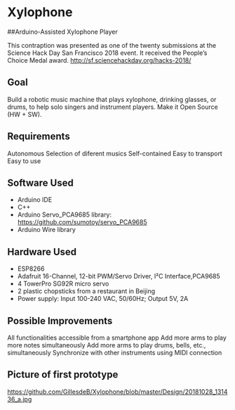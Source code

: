 # Xylophone
##Arduino-Assisted Xylophone Player

This contraption was presented as one of the twenty submissions at the Science Hack Day San Francisco 2018 event. It received the People’s Choice Medal award. http://sf.sciencehackday.org/hacks-2018/

## Goal
Build a robotic music machine that plays xylophone, drinking glasses, or drums, to help solo singers and instrument players. Make it Open Source (HW + SW).

## Requirements
Autonomous
Selection of diferent musics
Self-contained
Easy to transport
Easy to use

## Software Used
- Arduino IDE
- C++
- Arduino Servo_PCA9685 library: https://github.com/sumotoy/servo_PCA9685
- Arduino Wire library

## Hardware Used
- ESP8266
- Adafruit 16-Channel, 12-bit PWM/Servo Driver, I²C Interface,PCA9685
- 4 TowerPro SG92R micro servo
- 2 plastic chopsticks from a restaurant in Beijing
- Power supply: Input 100-240 VAC, 50/60Hz; Output 5V, 2A

## Possible Improvements
All functionalities accessible from a smartphone app
Add more arms to play more notes simultaneously
Add more arms to play drums, bells, etc., simultaneously
Synchronize with other instruments using MIDI connection

## Picture of first prototype
https://github.com/GillesdeB/Xylophone/blob/master/Design/20181028_131436_a.jpg
